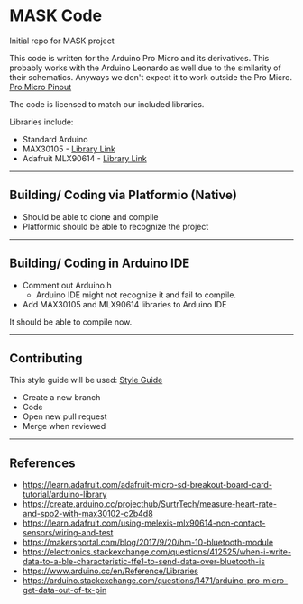 # MASK Code
Initial repo for MASK project

This code is written for the Arduino Pro Micro and its derivatives. This probably works with the Arduino Leonardo as well due to the similarity of their schematics.
Anyways we don't expect it to work outside the Pro Micro. [Pro Micro Pinout](https://cdn.sparkfun.com/assets/7/6/c/a/c/ProMicro8MHzv2.pdf)


The code is licensed to match our included libraries.

Libraries include:
* Standard Arduino
* MAX30105 - [Library Link](https://github.com/sparkfun/SparkFun_MAX3010x_Sensor_Library)
* Adafruit MLX90614 - [Library Link](https://github.com/adafruit/Adafruit-MLX90614-Library)

---
## Building/ Coding via Platformio (Native)

* Should be able to clone and compile
* Platformio should be able to recognize the project

---
## Building/ Coding in Arduino IDE

* Comment out Arduino.h
     * Arduino IDE might not recognize it and fail to compile.
* Add MAX30105 and MLX90614 libraries to Arduino IDE

It should be able to compile now.

---
## Contributing

This style guide will be used: [Style Guide](https://drive.google.com/file/d/1PkwYtBZ81AC5tD2T1TDWFzXf3yGa9XaX/view?usp=sharing)

* Create a new branch
* Code
* Open new pull request
* Merge when reviewed

---
## References

* https://learn.adafruit.com/adafruit-micro-sd-breakout-board-card-tutorial/arduino-library
* https://create.arduino.cc/projecthub/SurtrTech/measure-heart-rate-and-spo2-with-max30102-c2b4d8
* https://learn.adafruit.com/using-melexis-mlx90614-non-contact-sensors/wiring-and-test
* https://makersportal.com/blog/2017/9/20/hm-10-bluetooth-module
* https://electronics.stackexchange.com/questions/412525/when-i-write-data-to-a-ble-characteristic-ffe1-to-send-data-over-bluetooth-is
* https://www.arduino.cc/en/Reference/Libraries
* https://arduino.stackexchange.com/questions/1471/arduino-pro-micro-get-data-out-of-tx-pin
